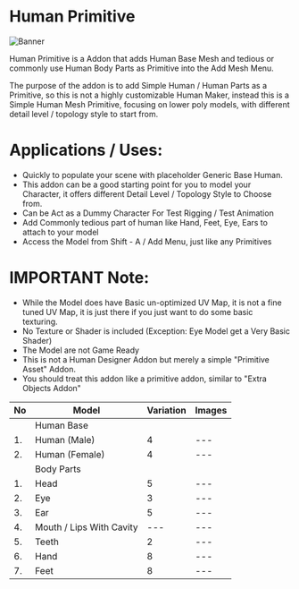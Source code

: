 # Human Primitive

![Banner](https://user-images.githubusercontent.com/79613445/210203955-04b65fa0-ab99-47f3-a459-de80b6cf0a1a.png)

Human Primitive is a Addon that adds Human Base Mesh and tedious or commonly use Human Body Parts as Primitive into the Add Mesh Menu. 



The purpose of the addon is to add Simple Human / Human Parts as a Primitive, so this is not a highly customizable Human Maker, instead this is a Simple Human Mesh Primitive, focusing on lower poly models, with different detail level / topology style to start from. 


# Applications / Uses:

- Quickly to populate your scene with placeholder Generic Base Human.
- This addon can be a good starting point for you to model your Character, it offers different Detail Level / Topology Style to Choose from.
- Can be Act as a Dummy Character For Test Rigging / Test Animation
- Add Commonly tedious part of human like Hand, Feet, Eye, Ears to attach to your model
- Access the Model from Shift - A / Add Menu, just like any Primitives

# IMPORTANT Note:

- While the Model does have Basic un-optimized UV Map, it is not a fine tuned UV Map, it is just there if you just want to do some basic texturing. 
- No Texture or Shader is included (Exception: Eye Model get a Very Basic Shader)
- The Model are not Game Ready
- This is not a Human Designer Addon but merely a simple "Primitive Asset" Addon. 
- You should treat this addon like a primitive addon, similar to "Extra Objects Addon"


| No | Model | Variation | Images |
| --- | --- | --- | --- |
|  | Human Base |  |  |
| 1. | Human (Male) | 4 | --- |
| 2. | Human (Female) | 4 | --- |
|  | Body Parts |  |  |
| 1. | Head | 5 | --- |
| 2. | Eye | 3 | --- |
| 3. | Ear | 5 | --- |
| 4. | Mouth / Lips With Cavity | --- | --- |
| 5. | Teeth | 2 | --- |
| 6. | Hand | 8 | --- |
| 7. | Feet | 8 | --- |
